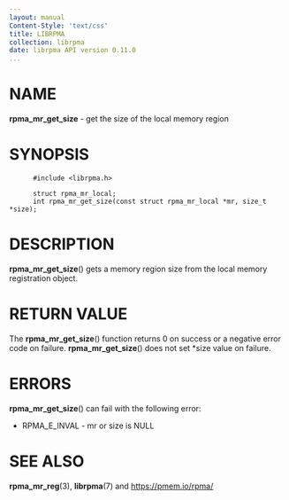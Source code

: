```yaml
---
layout: manual
Content-Style: 'text/css'
title: LIBRPMA
collection: librpma
date: librpma API version 0.11.0
...
```


[comment]: <> (SPDX-License-Identifier: BSD-3-Clause)
[comment]: <> (Copyright 2020-2022, Intel Corporation)

NAME
====

**rpma\_mr\_get\_size** - get the size of the local memory region

SYNOPSIS
========

          #include <librpma.h>

          struct rpma_mr_local;
          int rpma_mr_get_size(const struct rpma_mr_local *mr, size_t *size);

DESCRIPTION
===========

**rpma\_mr\_get\_size**() gets a memory region size from the local
memory registration object.

RETURN VALUE
============

The **rpma\_mr\_get\_size**() function returns 0 on success or a
negative error code on failure. **rpma\_mr\_get\_size**() does not set
\*size value on failure.

ERRORS
======

**rpma\_mr\_get\_size**() can fail with the following error:

-   RPMA\_E\_INVAL - mr or size is NULL

SEE ALSO
========

**rpma\_mr\_reg**(3), **librpma**(7) and https://pmem.io/rpma/
